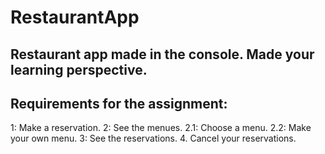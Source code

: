 # RestaurantApp

## Restaurant app made in the console. Made your learning perspective. 

## Requirements for the assignment: 
1: Make a reservation.
2: See the menues. 
  2.1: Choose a menu.
  2.2: Make your own menu.
3: See the reservations.
4. Cancel your reservations.
